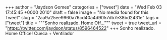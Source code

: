 
+++
author = "Jaydson Gomes"
categories = ["tweet"]
date = "Wed Feb 03 17:45:45 +0000 2010"
draft = false
image = "No media found for this Tweet"
slug = "2aa9a25ee9960a76cd40a4d9057db7e38bd2431e"
tags = ["tweet"]
title = """Sonho realizado. Home Off..."""
tweet = true
tweet_url = "https://twitter.com/jaydson/status/8596464522"
+++
Sonho realizado. Home Office! Cueca + Ventilador
